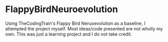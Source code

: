 # FlappyBirdNeuroevolution
Using TheCodingTrain's Flappy Bird Neruoevolution as a baseline, I attempted the project myself.
Most ideas/code presented are not wholly my own. This was just a learning project and I do not take credit.
